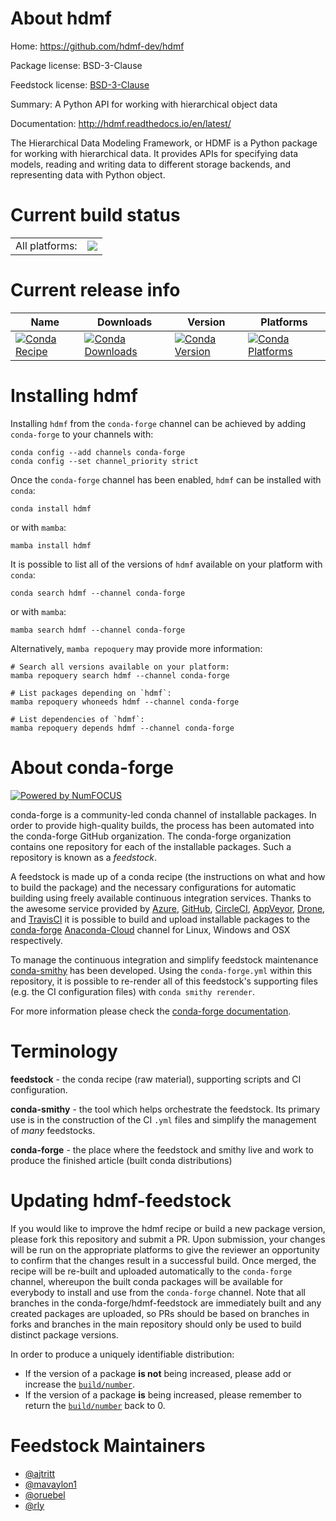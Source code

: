 About hdmf
==========

Home: https://github.com/hdmf-dev/hdmf

Package license: BSD-3-Clause

Feedstock license: [BSD-3-Clause](https://github.com/conda-forge/hdmf-feedstock/blob/main/LICENSE.txt)

Summary: A Python API for working with hierarchical object data

Documentation: http://hdmf.readthedocs.io/en/latest/

The Hierarchical Data Modeling Framework, or HDMF is a Python package
for working with hierarchical data. It provides APIs for specifying data
models, reading and writing data to different storage backends, and
representing data with Python object.


Current build status
====================


<table><tr><td>All platforms:</td>
    <td>
      <a href="https://dev.azure.com/conda-forge/feedstock-builds/_build/latest?definitionId=6194&branchName=main">
        <img src="https://dev.azure.com/conda-forge/feedstock-builds/_apis/build/status/hdmf-feedstock?branchName=main">
      </a>
    </td>
  </tr>
</table>

Current release info
====================

| Name | Downloads | Version | Platforms |
| --- | --- | --- | --- |
| [![Conda Recipe](https://img.shields.io/badge/recipe-hdmf-green.svg)](https://anaconda.org/conda-forge/hdmf) | [![Conda Downloads](https://img.shields.io/conda/dn/conda-forge/hdmf.svg)](https://anaconda.org/conda-forge/hdmf) | [![Conda Version](https://img.shields.io/conda/vn/conda-forge/hdmf.svg)](https://anaconda.org/conda-forge/hdmf) | [![Conda Platforms](https://img.shields.io/conda/pn/conda-forge/hdmf.svg)](https://anaconda.org/conda-forge/hdmf) |

Installing hdmf
===============

Installing `hdmf` from the `conda-forge` channel can be achieved by adding `conda-forge` to your channels with:

```
conda config --add channels conda-forge
conda config --set channel_priority strict
```

Once the `conda-forge` channel has been enabled, `hdmf` can be installed with `conda`:

```
conda install hdmf
```

or with `mamba`:

```
mamba install hdmf
```

It is possible to list all of the versions of `hdmf` available on your platform with `conda`:

```
conda search hdmf --channel conda-forge
```

or with `mamba`:

```
mamba search hdmf --channel conda-forge
```

Alternatively, `mamba repoquery` may provide more information:

```
# Search all versions available on your platform:
mamba repoquery search hdmf --channel conda-forge

# List packages depending on `hdmf`:
mamba repoquery whoneeds hdmf --channel conda-forge

# List dependencies of `hdmf`:
mamba repoquery depends hdmf --channel conda-forge
```


About conda-forge
=================

[![Powered by
NumFOCUS](https://img.shields.io/badge/powered%20by-NumFOCUS-orange.svg?style=flat&colorA=E1523D&colorB=007D8A)](https://numfocus.org)

conda-forge is a community-led conda channel of installable packages.
In order to provide high-quality builds, the process has been automated into the
conda-forge GitHub organization. The conda-forge organization contains one repository
for each of the installable packages. Such a repository is known as a *feedstock*.

A feedstock is made up of a conda recipe (the instructions on what and how to build
the package) and the necessary configurations for automatic building using freely
available continuous integration services. Thanks to the awesome service provided by
[Azure](https://azure.microsoft.com/en-us/services/devops/), [GitHub](https://github.com/),
[CircleCI](https://circleci.com/), [AppVeyor](https://www.appveyor.com/),
[Drone](https://cloud.drone.io/welcome), and [TravisCI](https://travis-ci.com/)
it is possible to build and upload installable packages to the
[conda-forge](https://anaconda.org/conda-forge) [Anaconda-Cloud](https://anaconda.org/)
channel for Linux, Windows and OSX respectively.

To manage the continuous integration and simplify feedstock maintenance
[conda-smithy](https://github.com/conda-forge/conda-smithy) has been developed.
Using the ``conda-forge.yml`` within this repository, it is possible to re-render all of
this feedstock's supporting files (e.g. the CI configuration files) with ``conda smithy rerender``.

For more information please check the [conda-forge documentation](https://conda-forge.org/docs/).

Terminology
===========

**feedstock** - the conda recipe (raw material), supporting scripts and CI configuration.

**conda-smithy** - the tool which helps orchestrate the feedstock.
                   Its primary use is in the construction of the CI ``.yml`` files
                   and simplify the management of *many* feedstocks.

**conda-forge** - the place where the feedstock and smithy live and work to
                  produce the finished article (built conda distributions)


Updating hdmf-feedstock
=======================

If you would like to improve the hdmf recipe or build a new
package version, please fork this repository and submit a PR. Upon submission,
your changes will be run on the appropriate platforms to give the reviewer an
opportunity to confirm that the changes result in a successful build. Once
merged, the recipe will be re-built and uploaded automatically to the
`conda-forge` channel, whereupon the built conda packages will be available for
everybody to install and use from the `conda-forge` channel.
Note that all branches in the conda-forge/hdmf-feedstock are
immediately built and any created packages are uploaded, so PRs should be based
on branches in forks and branches in the main repository should only be used to
build distinct package versions.

In order to produce a uniquely identifiable distribution:
 * If the version of a package **is not** being increased, please add or increase
   the [``build/number``](https://docs.conda.io/projects/conda-build/en/latest/resources/define-metadata.html#build-number-and-string).
 * If the version of a package **is** being increased, please remember to return
   the [``build/number``](https://docs.conda.io/projects/conda-build/en/latest/resources/define-metadata.html#build-number-and-string)
   back to 0.

Feedstock Maintainers
=====================

* [@ajtritt](https://github.com/ajtritt/)
* [@mavaylon1](https://github.com/mavaylon1/)
* [@oruebel](https://github.com/oruebel/)
* [@rly](https://github.com/rly/)

